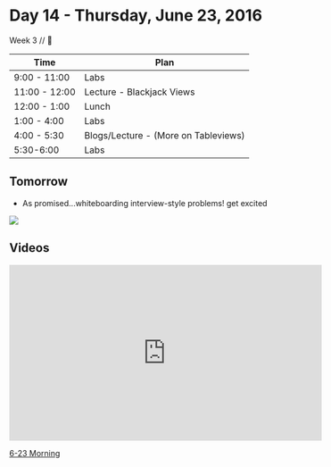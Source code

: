# Day 14 - Thursday, June 23, 2016 

Week 3 // :blue_heart:

Time       | Plan     |
----------------|-------
9:00 - 11:00  | Labs
11:00 - 12:00 | Lecture - Blackjack Views
12:00 - 1:00   | Lunch
1:00 - 4:00    | Labs
4:00 - 5:30   | Blogs/Lecture - (More on Tableviews)
5:30-6:00     | Labs

## Tomorrow

  * As promised...whiteboarding interview-style problems! get excited

![](https://render.bitstrips.com/v2/cpanel/10117679-119412954_4-s1-v1.png?palette=1)

## Videos

<iframe width="560" height="315" src="https://www.youtube.com/embed/DKVowYsp4IU?rel=0&modestbranding=1" frameborder="0" allowfullscreen></iframe><p><a href="https://www.youtube.com/watch?v=DKVowYsp4IU">6-23 Morning</a></p>
